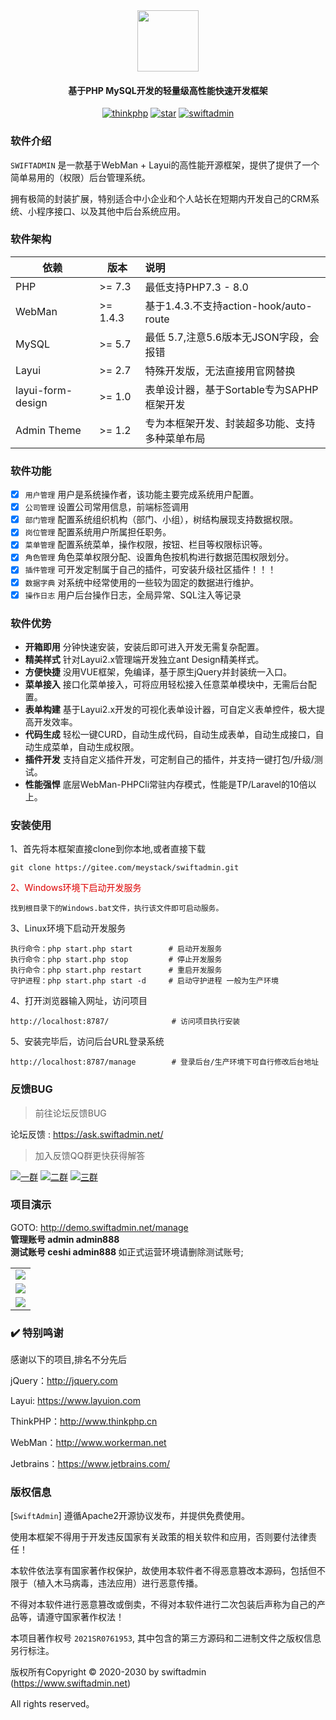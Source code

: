 

<div align="center">
<img src="https://www.swiftadmin.net/static/images/sademo/110400_6a5e130d_904542.png" width="98" height="98" />
</div>
<h4 align="center">基于PHP MySQL开发的轻量级高性能快速开发框架</h4>
<p align="center">
<a href="https://gitee.com/meystack/swiftadmin/"><img src="https://badgen.net/badge/PHPCLI/MySQL/green" alt="thinkphp"></a>
<a href="https://gitee.com/meystack/swiftadmin/stargazers"><img src="https://gitee.com/meystack/swiftadmin/badge/star.svg?theme=gvp" alt="star"></a>
<a href="https://gitee.com/meystack/swiftadmin/">
<img src="https://badgen.net/badge/License/Apache/" alt="swiftadmin"></a>
</p>

### 软件介绍

`SWIFTADMIN` 是一款基于WebMan + Layui的高性能开源框架，提供了提供了一个简单易用的（权限）后台管理系统。

拥有极简的封装扩展，特别适合中小企业和个人站长在短期内开发自己的CRM系统、小程序接口、以及其他中后台系统应用。

### 软件架构

|  依赖   |  版本   | 说明                                |
|-----|-----|:----------------------------------|
| PHP               | \>= 7.3   | 最低支持PHP7.3 - 8.0                  |
| WebMan            | \>= 1.4.3 | 基于1.4.3.不支持action-hook/auto-route |
| MySQL             | \>= 5.7   | 最低 5.7,注意5.6版本无JSON字段，会报错         |
| Layui             | \>= 2.7   | 特殊开发版，无法直接用官网替换                   |
| layui-form-design | \>= 1.0   | 表单设计器，基于Sortable专为SAPHP框架开发       |
| Admin Theme       | \>= 1.2   | 专为本框架开发、封装超多功能、支持多种菜单布局           |

### 软件功能

- [x] `用户管理` 用户是系统操作者，该功能主要完成系统用户配置。
- [x] `公司管理` 设置公司常用信息，前端标签调用
- [x] `部门管理` 配置系统组织机构（部门、小组），树结构展现支持数据权限。
- [x] `岗位管理` 配置系统用户所属担任职务。
- [x] `菜单管理` 配置系统菜单，操作权限，按钮、栏目等权限标识等。
- [x] `角色管理` 角色菜单权限分配、设置角色按机构进行数据范围权限划分。
- [x] `插件管理` 可开发定制属于自己的插件，可安装升级社区插件！！！
- [x] `数据字典` 对系统中经常使用的一些较为固定的数据进行维护。
- [x] `操作日志` 用户后台操作日志，全局异常、SQL注入等记录

### 软件优势

- **开箱即用**  分钟快速安装，安装后即可进入开发无需复杂配置。
- **精美样式**  针对Layui2.x管理端开发独立ant Design精美样式。
- **方便快捷**  没用VUE框架，免编译，基于原生jQuery并封装统一入口。
- **菜单接入**  接口化菜单接入，可将应用轻松接入任意菜单模块中，无需后台配置。
- **表单构建**  基于Layui2.x开发的可视化表单设计器，可自定义表单控件，极大提高开发效率。
- **代码生成**  轻松一键CURD，自动生成代码，自动生成表单，自动生成接口，自动生成菜单，自动生成权限。
- **插件开发**  支持自定义插件开发，可定制自己的插件，并支持一键打包/升级/测试。
- **性能强悍**  底层WebMan-PHPCli常驻内存模式，性能是TP/Laravel的10倍以上。

### 安装使用

1、首先将本框架直接clone到你本地,或者直接下载
```
git clone https://gitee.com/meystack/swiftadmin.git
```
<font color="#dd0000">2、Windows环境下启动开发服务</font>
```
找到根目录下的Windows.bat文件，执行该文件即可启动服务。
```
3、Linux环境下启动开发服务
```
执行命令：php start.php start        # 启动开发服务
执行命令：php start.php stop         # 停止开发服务
执行命令：php start.php restart      # 重启开发服务
守护进程：php start.php start -d     # 启动守护进程 一般为生产环境
```
4、打开浏览器输入网址，访问项目
```
http://localhost:8787/              # 访问项目执行安装
```
5、安装完毕后，访问后台URL登录系统
```
http://localhost:8787/manage        # 登录后台/生产环境下可自行修改后台地址
```

### 反馈BUG

> 前往论坛反馈BUG

论坛反馈 : https://ask.swiftadmin.net/

> 加入反馈QQ群更快获得解答

<a href="https://qm.qq.com/cgi-bin/qm/qr?k=Idivrh-log25t0ryx19nWeqUk8oFrI-X&jump_from=webapi"><img src="https://badgen.net/badge/qq2000人群/68221484/" alt="一群"></a>
<a href="https://qm.qq.com/cgi-bin/qm/qr?k=L_SKDh46TnWDVrudKEON2XAlgm02RNic&jump_from=webapi"><img src="https://badgen.net/badge/qq二群/68221585/" alt="二群"></a>
<a href="https://qm.qq.com/cgi-bin/qm/qr?k=p6N-b7AkWiESpcrZmOKWpm3t05qt4MQ-&jump_from=webapi"><img src="https://badgen.net/badge/qq三群/68221618/" alt="三群"></a>

### 项目演示
GOTO: <a href="http://demo.swiftadmin.net/manage" target="_blank">
http://demo.swiftadmin.net/manage </a> </b><br/>
<b>管理账号  admin admin888 </b><br/>
<b>测试账号  ceshi admin888 </b>如正式运营环境请删除测试账号;<br/>

<table>
	<tr>
		<td><img src="https://www.swiftadmin.net/static/images/sademo/135519_aa76fdcf_904542.gif"/></td>
	</tr>
	<tr>
		<td><img src="https://gitee.com/meystack/swiftadmin/raw/master/public/upload/1.gif"/></td>
	</tr>	
	<tr>
		<td><img src="https://www.swiftadmin.net/static/images/sademo/140708_8baf92f1_904542.gif"/></td>
	</tr>	
</table>

### ✔️ 特别鸣谢

感谢以下的项目,排名不分先后

jQuery：http://jquery.com

Layui: https://www.layuion.com

ThinkPHP：http://www.thinkphp.cn

WebMan：http://www.workerman.net

Jetbrains：https://www.jetbrains.com/


### 版权信息

[`SwiftAdmin`] 遵循Apache2开源协议发布，并提供免费使用。

使用本框架不得用于开发违反国家有关政策的相关软件和应用，否则要付法律责任！

本软件依法享有国家著作权保护，故使用本软件者不得恶意篡改本源码，包括但不限于（植入木马病毒，违法应用）进行恶意传播。

不得对本软件进行恶意篡改或倒卖，不得对本软件进行二次包装后声称为自己的产品等，请遵守国家著作权法！

本项目著作权号 `2021SR0761953`, 其中包含的第三方源码和二进制文件之版权信息另行标注。

版权所有Copyright © 2020-2030 by swiftadmin (https://www.swiftadmin.net)

All rights reserved。